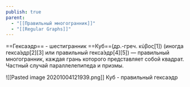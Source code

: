 ```yaml
---
publish: true
parent:
  - "[[Правильный многогранник]]"
  - "[[Regular Graphs]]"
---
```


==Гексаэдр== - шестигранник
==Куб==(др.-греч. κύβος[1]) (иногда гекса́эдр[2][3] или правильный гекса́эдр[4][5]) — правильный многогранник, каждая грань которого представляет собой квадрат. Частный случай параллелепипеда и призмы.

![[Pasted image 20201004121939.png]]
Куб - правильный гексаэдр